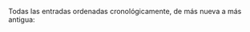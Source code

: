 ﻿Todas las entradas ordenadas cronológicamente, de más nueva a más antigua:

<div id="posts-es"></div>

<script src="items/blog-es.js"></script>